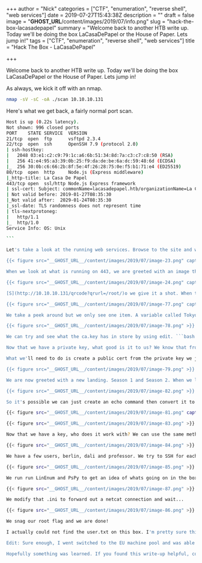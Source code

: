 +++
author = "Nick"
categories = ["CTF", "enumeration", "reverse shell", "web services"]
date = 2019-07-27T15:43:38Z
description = ""
draft = false
image = "__GHOST_URL__/content/images/2019/07/info.png"
slug = "hack-the-box-lacasadepapel"
summary = "Welcome back to another HTB write up. Today we'll be doing the box LaCasaDePapel or the House of Paper. Lets jump in!"
tags = ["CTF", "enumeration", "reverse shell", "web services"]
title = "Hack The Box - LaCasaDePapel"

+++


Welcome back to another HTB write up. Today we'll be doing the box LaCasaDePapel or the House of Paper. Lets jump in!

As always, we kick it off with an nmap.

```bash
nmap -sV -sC -oA ./scan 10.10.10.131
```

Here's what we get back, a fairly normal port scan.

````bash
Host is up (0.22s latency).
Not shown: 996 closed ports
PORT    STATE SERVICE  VERSION
21/tcp  open  ftp      vsftpd 2.3.4
22/tcp  open  ssh      OpenSSH 7.9 (protocol 2.0)
| ssh-hostkey: 
|   2048 03:e1:c2:c9:79:1c:a6:6b:51:34:8d:7a:c3:c7:c8:50 (RSA)
|   256 41:e4:95:a3:39:0b:25:f9:da:de:be:6a:dc:59:48:6d (ECDSA)
|_  256 30:0b:c6:66:2b:8f:5e:4f:26:28:75:0e:f5:b1:71:e4 (ED25519)
80/tcp  open  http     Node.js (Express middleware)
|_http-title: La Casa De Papel
443/tcp open  ssl/http Node.js Express framework
| ssl-cert: Subject: commonName=lacasadepapel.htb/organizationName=La Casa De Papel
| Not valid before: 2019-01-27T08:35:30
|_Not valid after:  2029-01-24T08:35:30
|_ssl-date: TLS randomness does not represent time
| tls-nextprotoneg: 
|   http/1.1
|_  http/1.0
Service Info: OS: Unix

```

Let's take a look at the running web services. Browse to the site and we are greeted with a QR code.. interesting. Let's peek the source. In the source we see the URL for the QR Token and that's about it.

{{< figure src="__GHOST_URL__/content/images/2019/07/image-23.png" caption="I've never dealt with QR codes and token's before. Better get to googling..." >}}

When we look at what is running on 443, we are greeted with an image that says Certificate Error. So we need some type of pair to continue maybe? Lets keep looking at what we have. A quick searchsploit for vsftpd shows that we do have 1 exploit to potentially try.

{{< figure src="__GHOST_URL__/content/images/2019/07/image-24.png" caption="The -w will print out the URL for the exploit as well." >}}

[S](http://10.10.10.131/qrcode?qrurl=/root/)o we give it a shot. When this is exploit is run, it opens a debugging port on 6200. So we telnet to it and see what we have.

{{< figure src="__GHOST_URL__/content/images/2019/07/image-77.png" caption="Some type of PHP shell." >}}

We take a peek around but we only see one item. A variable called Tokyo. When we view it we get some code that references a certificate.

{{< figure src="__GHOST_URL__/content/images/2019/07/image-78.png" >}}

We can try and see what the ca.key has in store by using edit. ```bash edit -e /home/nairobica.key```

Now that we have a private key, what good is it to us? We know that from enumerating before we have content on port 80 and 443. Port 80 seems like a rabbit hole, however, port 443 asks us for a valid certificate to enter. This could be our opening!

What we'll need to do is create a public cert from the private key we just obtained. We will issue the following: ```bash openssl req -key /privatekey.txt -new -x509 -days 365 -out casa.crt```. ONce we've done that, we get our .crt, however, we need to convert this to a PKCS format from PEM. So we do the following ```bash openssl pkcs12 -inkey casa.crt -export -out new_casa.pfx```. Now that we have a valid certificate that FireFox will take, we import it and head back to the site.

{{< figure src="__GHOST_URL__/content/images/2019/07/image-79.png" >}}

We are now greeted with a new landing. Season 1 and Season 2. When we look at the links, we see that Season-2 is using ?PATH=. This would lead me to believe we can use directory traversal with ../../../ lets see what we get. Sure enough we get the output of the /etc directory! Using this we can path around and see what we have and we do see a .ssh file in /berlin/ but how can we view it? If you took a look around the site you will notice that each episode of Season 2 has what looks like base64 encoding:

{{< figure src="__GHOST_URL__/content/images/2019/07/image-82.png" >}}

So it's possible we can just create an echo command then convert it to base63 and plug it into our web browser!

{{< figure src="__GHOST_URL__/content/images/2019/07/image-81.png" caption="We want the contents of the id_rsa file!" >}}

{{< figure src="__GHOST_URL__/content/images/2019/07/image-83.png" >}}

Now that we have a key, who does it work with? We can use the same method as above to get the contents of the passwd file, this should give us some insite.

{{< figure src="__GHOST_URL__/content/images/2019/07/image-84.png" >}}

We have a few users, berlin, dali and professor. We try to SSH for each user and see what works. Turns out, its professor.

{{< figure src="__GHOST_URL__/content/images/2019/07/image-85.png" >}}

We run run LinEnum and PsPy to get an idea of whats going on in the box. We see a cron job executing as root calling memcached.ini.

{{< figure src="__GHOST_URL__/content/images/2019/07/image-87.png" >}}

We modify that .ini to forward out a netcat connection and wait...

{{< figure src="__GHOST_URL__/content/images/2019/07/image-86.png" >}}

We snag our root flag and we are done!

I actually could not find the user.txt on this box. I'm pretty sure this is the down side of free services. Someone nuked it...

Edit: Sure enough, I went switched to the EU machine pool and was able to get the user.txt via the base64 file traversal method above.

Hopefully something was learned. If you found this write-up helpful, consider sending some respect my way: [Lovecore's HTB Profile](https://www.hackthebox.eu/home/users/profile/95635).

